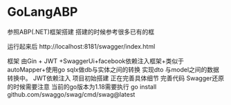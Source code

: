 # GoLangABP

参照ABP(.NET)框架搭建
搭建的时候参考很多已有的框

运行起来后
http://localhost:8181/swagger/index.html

框架 由Gin + JWT +SwaggerUi+facebook依赖注入框架+类似于autoMapper+使用go sqlx做db与实体之间的转换
实现dto 与model之间的数据转换中。
JWT依赖注入
项目初始搭建 正在完善具体细节 完善代码
Swagger还原的时候需要注意 当前的go版本为1.18需要执行
 go install github.com/swaggo/swag/cmd/swag@latest
